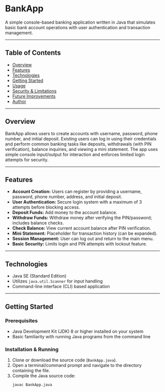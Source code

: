 # BankApp

A simple console-based banking application written in Java that simulates basic bank account operations with user authentication and transaction management.

---

## Table of Contents

- [Overview](#overview)  
- [Features](#features)  
- [Technologies](#technologies)  
- [Getting Started](#getting-started)  
- [Usage](#usage)  
- [Security & Limitations](#security--limitations)  
- [Future Improvements](#future-improvements)  
- [Author](#author)

---

## Overview

BankApp allows users to create accounts with username, password, phone number, and initial deposit. Existing users can log in using their credentials and perform common banking tasks like deposits, withdrawals (with PIN verification), balance inquiries, and viewing a mini statement. The app uses simple console input/output for interaction and enforces limited login attempts for security.

---

## Features

- **Account Creation:** Users can register by providing a username, password, phone number, address, and initial deposit.
- **User Authentication:** Secure login system with a maximum of 3 attempts before blocking access.
- **Deposit Funds:** Add money to the account balance.
- **Withdraw Funds:** Withdraw money after verifying the PIN/password; includes balance checks.
- **Check Balance:** View current account balance after PIN verification.
- **Mini Statement:** Placeholder for transaction history (can be expanded).
- **Session Management:** User can log out and return to the main menu.
- **Basic Security:** Limits login and PIN attempts with lockout feature.

---

## Technologies

- Java SE (Standard Edition)
- Utilizes `java.util.Scanner` for input handling
- Command-line interface (CLI) based application

---

## Getting Started

### Prerequisites

- Java Development Kit (JDK) 8 or higher installed on your system
- Basic familiarity with running Java programs from the command line

### Installation & Running

1. Clone or download the source code (`BankApp.java`).
2. Open a terminal/command prompt and navigate to the directory containing the file.
3. Compile the Java source code:
   ```bash
   javac BankApp.java
